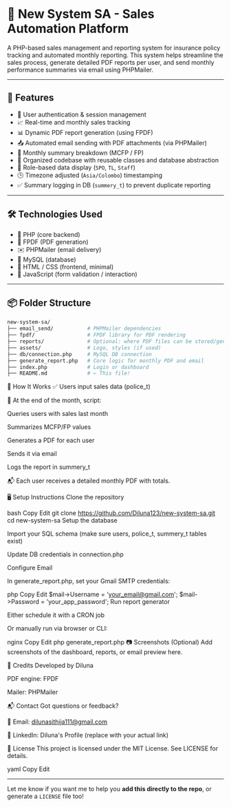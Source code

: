 # 🧾 New System SA - Sales Automation Platform

A PHP-based sales management and reporting system for insurance policy tracking and automated monthly reporting. This system helps streamline the sales process, generate detailed PDF reports per user, and send monthly performance summaries via email using PHPMailer.

---

## 🚀 Features

- 🔐 User authentication & session management
- 📈 Real-time and monthly sales tracking
- 📊 Dynamic PDF report generation (using FPDF)
- 📤 Automated email sending with PDF attachments (via PHPMailer)
- 🧮 Monthly summary breakdown (MCFP / FP)
- 📂 Organized codebase with reusable classes and database abstraction
- 🏢 Role-based data display (`SPO`, `TL`, `Staff`)
- 🕒 Timezone adjusted (`Asia/Colombo`) timestamping
- ✅ Summary logging in DB (`summery_t`) to prevent duplicate reporting

---

## 🛠️ Technologies Used

- 🐘 PHP (core backend)
- 📄 FPDF (PDF generation)
- ✉️ PHPMailer (email delivery)
- 🧮 MySQL (database)
- 🎨 HTML / CSS (frontend, minimal)
- 🔧 JavaScript (form validation / interaction)

---

## 📦 Folder Structure

```bash
new-system-sa/
├── email_send/           # PHPMailer dependencies
├── fpdf/                 # FPDF library for PDF rendering
├── reports/              # Optional: where PDF files can be stored/generated
├── assets/               # Logo, styles (if used)
├── db/connection.php     # MySQL DB connection
├── generate_report.php   # Core logic for monthly PDF and email
├── index.php             # Login or dashboard
├── README.md             # ← This file!
```
🧪 How It Works
✅ Users input sales data (police_t)

📆 At the end of the month, script:

Queries users with sales last month

Summarizes MCFP/FP values

Generates a PDF for each user

Sends it via email

Logs the report in summery_t

📬 Each user receives a detailed monthly PDF with totals.

🖥️ Setup Instructions
Clone the repository

bash
Copy
Edit
git clone https://github.com/Diluna123/new-system-sa.git
cd new-system-sa
Setup the database

Import your SQL schema (make sure users, police_t, summery_t tables exist)

Update DB credentials in connection.php

Configure Email

In generate_report.php, set your Gmail SMTP credentials:

php
Copy
Edit
$mail->Username = 'your_email@gmail.com';
$mail->Password = 'your_app_password';
Run report generator

Either schedule it with a CRON job

Or manually run via browser or CLI:

nginx
Copy
Edit
php generate_report.php
📷 Screenshots (Optional)
Add screenshots of the dashboard, reports, or email preview here.

🙌 Credits
Developed by Diluna

PDF engine: FPDF

Mailer: PHPMailer

📬 Contact
Got questions or feedback?

📧 Email: dilunasithija111@gmail.com

💼 LinkedIn: Diluna's Profile (replace with your actual link)

📄 License
This project is licensed under the MIT License. See LICENSE for details.

yaml
Copy
Edit

---

Let me know if you want me to help you **add this directly to the repo**, or generate a `LICENSE` file too!
